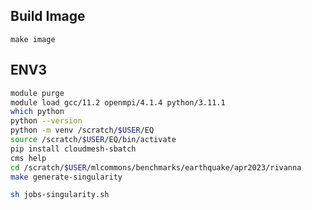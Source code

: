 ## Build Image

```
make image
```

## ENV3

```bash
module purge
module load gcc/11.2 openmpi/4.1.4 python/3.11.1
which python
python --version
python -m venv /scratch/$USER/EQ
source /scratch/$USER/EQ/bin/activate
pip install cloudmesh-sbatch
cms help
cd /scratch/$USER/mlcommons/benchmarks/earthquake/apr2023/rivanna
make generate-singularity
```


```bash
sh jobs-singularity.sh 
```